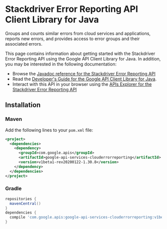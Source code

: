 # Stackdriver Error Reporting API Client Library for Java

Groups and counts similar errors from cloud services and applications, reports new errors, and provides access to error groups and their associated errors.


This page contains information about getting started with the Stackdriver Error Reporting API
using the Google API Client Library for Java. In addition, you may be interested
in the following documentation:

* Browse the [Javadoc reference for the Stackdriver Error Reporting API][javadoc]
* Read the [Developer's Guide for the Google API Client Library for Java][google-api-client].
* Interact with this API in your browser using the [APIs Explorer for the Stackdriver Error Reporting API][api-explorer]

## Installation

### Maven

Add the following lines to your `pom.xml` file:

```xml
<project>
  <dependencies>
    <dependency>
      <groupId>com.google.apis</groupId>
      <artifactId>google-api-services-clouderrorreporting</artifactId>
      <version>v1beta1-rev20200122-1.30.8</version>
    </dependency>
  </dependencies>
</project>
```

### Gradle

```gradle
repositories {
  mavenCentral()
}
dependencies {
  compile 'com.google.apis:google-api-services-clouderrorreporting:v1beta1-rev20200122-1.30.8'
}
```

[javadoc]: https://googleapis.dev/java/google-api-services-clouderrorreporting/latest/index.html
[google-api-client]: https://github.com/googleapis/google-api-java-client/
[api-explorer]: https://developers.google.com/apis-explorer/#p/clouderrorreporting/v1/
